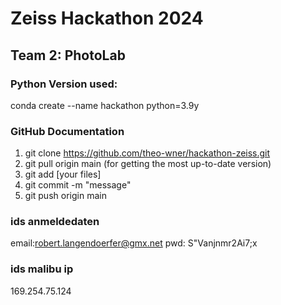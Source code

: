 # Zeiss Hackathon 2024
## Team 2: PhotoLab

### Python Version used:
conda create --name hackathon python=3.9y

### GitHub Documentation
1. git clone https://github.com/theo-wner/hackathon-zeiss.git
2. git pull origin main (for getting the most up-to-date version)
3. git add [your files]
4. git commit -m "message"
5. git push origin main


### ids anmeldedaten
email:robert.langendoerfer@gmx.net
pwd:  S"Vanjnmr2Ai7;x
### ids malibu ip
169.254.75.124

